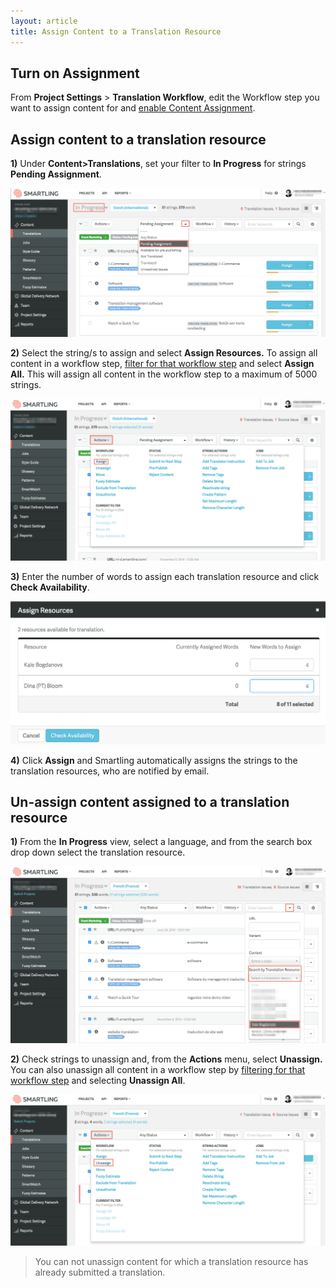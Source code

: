```yaml
---
layout: article
title: Assign Content to a Translation Resource
---
```



## Turn on Assignment

From **Project Settings** &gt; **Translation Workflow**, edit the Workflow step you want to assign content for and [enable Content Assignment](/knowledge-base/articles/create-and-customize-a-workflow/#customize-a-workflow).


## Assign content to a translation resource

**1)** Under **Content&gt;Translations**, set your filter to **In Progress** for strings **Pending Assignment**.

![](/uploads/versions/assign1---x----2480-1172x---.png)

**2)** Select the string/s to assign and select **Assign Resources.** To assign all content in a workflow step, [filter for that workflow step](/knowledge-base/articles/search-and-filter-in-the-list-view/#filter-by-workflow/step) and select **Assign All.** This will assign all content in the workflow step to a maximum of 5000 strings.

![](/uploads/versions/assign2---x----2476-1272x---.png)

**3)** Enter the number of words to assign each translation resource and click **Check Availability**.

![](/uploads/versions/assign3---x----1644-748x---.png)

**4)** Click **Assign** and Smartling automatically assigns the strings to the translation resources, who are notified by email.


## Un-assign content assigned to a translation resource

**1)** From the **In Progress** view, select a language, and from the search box drop down select the translation resource.

![](/uploads/versions/assign4---x----2468-1388x---.png)

**2)** Check strings to unassign and, from the **Actions** menu, select **Unassign.** You can also unassign all content in a workflow step by [filtering for that workflow step](/knowledge-base/articles/search-and-filter-in-the-list-view/#filter-by-workflow/step) and selecting **Unassign All**.

![](/uploads/versions/assign5---x----2478-1186x---.png)

> You can not unassign content for which a translation resource has already submitted a translation.